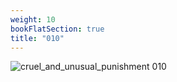 ```yaml
---
weight: 10
bookFlatSection: true
title: "010"
---
```


![cruel_and_unusual_punishment 010 ](../../jpg/cup_010.jpg)


